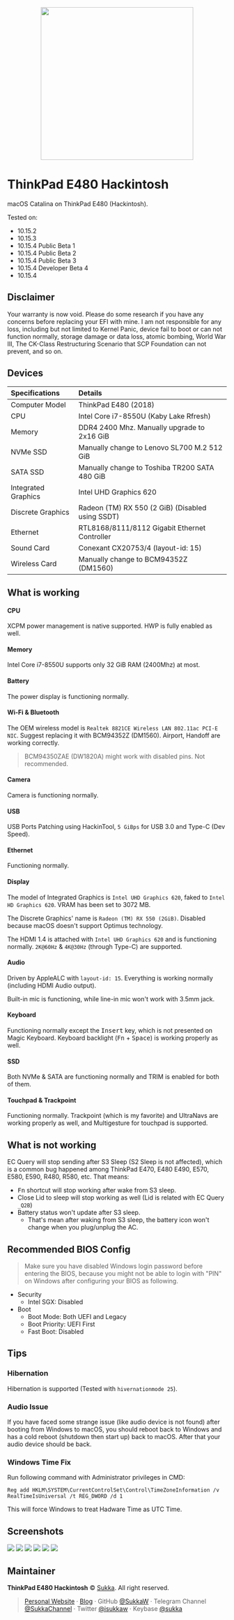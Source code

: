 <div align="center">
<img src="https://img.skk.moe/2020/02/01/15deff1c-62cc-45b9-aac2-2f6bb9a4350b.jpg" width="350px">
</div>

# ThinkPad E480 Hackintosh

macOS Catalina on ThinkPad E480 (Hackintosh).

Tested on:

- 10.15.2
- 10.15.3
- 10.15.4 Public Beta 1
- 10.15.4 Public Beta 2
- 10.15.4 Public Beta 3
- 10.15.4 Developer Beta 4
- 10.15.4

## Disclaimer

Your warranty is now void. Please do some research if you have any concerns before replacing your EFI with mine. I am not responsible for any loss, including but not limited to Kernel Panic, device fail to boot or can not function normally, storage damage or data loss, atomic bombing, World War III, The CK-Class Restructuring Scenario that SCP Foundation can not prevent, and so on.

## Devices

| Specifications | Details |
|:---|:---|
| Computer Model | ThinkPad E480 (2018) |
| CPU | Intel Core i7-8550U (Kaby Lake Rfresh) |
| Memory | DDR4 2400 Mhz. Manually upgrade to 2x16 GiB |
| NVMe SSD | Manually change to Lenovo SL700 M.2 512 GiB |
| SATA SSD | Manually change to Toshiba TR200 SATA 480 GiB |
| Integrated Graphics | Intel UHD Graphics 620 |
| Discrete Graphics | Radeon (TM) RX 550 (2 GiB) (Disabled using SSDT) |
| Ethernet | RTL8168/8111/8112 Gigabit Ethernet Controller |
| Sound Card | Conexant CX20753/4 (layout-id: 15) |
| Wireless Card | Manually change to BCM94352Z (DM1560) |

## What is working

#### CPU

XCPM power management is native supported. HWP is fully enabled as well.

#### Memory

Intel Core i7-8550U supports only 32 GiB RAM (2400Mhz) at most.

#### Battery

The power display is functioning normally.

#### Wi-Fi & Bluetooth

The OEM wireless model is `Realtek 8821CE Wireless LAN 802.11ac PCI-E NIC`. Suggest replacing it with BCM94352Z (DM1560). Airport, Handoff are working correctly.

> BCM94350ZAE (DW1820A) might work with disabled pins. Not recommended.

#### Camera

Camera is functioning normally.

#### USB

USB Ports Patching using HackinTool, `5 GiBps` for USB 3.0 and Type-C (Dev Speed).

#### Ethernet

Functioning normally.

#### Display

The model of Integrated Graphics is `Intel UHD Graphics 620`, faked to `Intel HD Graphics 620`. VRAM has been set to 3072 MB.

The Discrete Graphics' name is `Radeon (TM) RX 550 (2GiB)`. Disabled because macOS doesn't support Optimus technology.

The HDMI 1.4 is attached with `Intel UHD Graphics 620` and is functioning normally. `2K@60Hz` & `4K@30Hz` (through Type-C) are supported.

#### Audio

Driven by AppleALC with `layout-id: 15`. Everything is working normally (including HDMI Audio output).

Built-in mic is functioning, while line-in mic won't work with 3.5mm jack.

#### Keyboard

Functioning normally except the <kbd>Insert</kbd> key, which is not presented on Magic Keyboard. Keyboard backlight (<kbd>Fn</kbd> + <kbd>Space</kbd>) is working properly as well.

#### SSD

Both NVMe & SATA are functioning normally and TRIM is enabled for both of them.

#### Touchpad & Trackpoint

Functioning normally. Trackpoint (which is my favorite) and UltraNavs are working properly as well, and Multigesture for touchpad is supported.

## What is not working

EC Query will stop sending after S3 Sleep (S2 Sleep is not affected), which is a common bug happened among ThinkPad E470, E480 E490, E570, E580, E590, R480, R580, etc. That means:

- <kbd>Fn</kbd> shortcut will stop working after wake from S3 sleep.
- Close Lid to sleep will stop working as well (Lid is related with EC Query `_Q2B`)
- Battery status won't update after S3 sleep.
  - That's mean after waking from S3 sleep, the battery icon won't change when you plug/unplug the AC.

## Recommended BIOS Config

> Make sure you have disabled Windows login password before entering the BIOS, because you might not be able to login with "PIN" on Windows after configuring your BIOS as following.

- Security
  - Intel SGX: Disabled
- Boot
  - Boot Mode: Both UEFI and Legacy
  - Boot Priority: UEFI First
  - Fast Boot: Disabled

## Tips

### Hibernation

Hibernation is supported (Tested with `hivernationmode 25`).

### Audio Issue

If you have faced some strange issue (like audio device is not found) after booting from Windows to macOS, you should reboot back to Windows and has a cold reboot (shutdown then start up) back to macOS. After that your audio device should be back.

### Windows Time Fix

Run following command with Administrator privileges in CMD:

```
Reg add HKLM\SYSTEM\CurrentControlSet\Control\TimeZoneInformation /v RealTimeIsUniversal /t REG_DWORD /d 1
```

This will force Windows to treat Hadware Time as UTC Time.

## Screenshots

![](https://cdn.jsdelivr.net/npm/sks@1.2.7/e480-2.png)
![](https://cdn.jsdelivr.net/npm/sks@1.2.7/e480-3.png)
![](https://cdn.jsdelivr.net/npm/sks@1.2.7/e480-4.png)
![](https://cdn.jsdelivr.net/npm/sks@1.2.7/e480-5.png)
![](https://cdn.jsdelivr.net/npm/sks@1.2.7/e480-6.png)
![](https://cdn.jsdelivr.net/npm/sks@1.2.7/e480-1.png)

## Maintainer

**ThinkPad E480 Hackintosh** © [Sukka](https://github.com/SukkaW). All right reserved.<br>

> [Personal Website](https://skk.moe) · [Blog](https://blog.skk.moe) · GitHub [@SukkaW](https://github.com/SukkaW) · Telegram Channel [@SukkaChannel](https://t.me/SukkaChannel) · Twitter [@isukkaw](https://twitter.com/isukkaw) · Keybase [@sukka](https://keybase.io/sukka)
